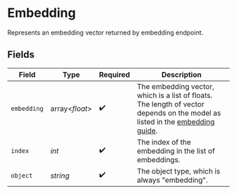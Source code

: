 # Embedding

Represents an embedding vector returned by embedding endpoint.



## Fields

| Field                                                                                                                                                    | Type                                                                                                                                                     | Required                                                                                                                                                 | Description                                                                                                                                              |
| -------------------------------------------------------------------------------------------------------------------------------------------------------- | -------------------------------------------------------------------------------------------------------------------------------------------------------- | -------------------------------------------------------------------------------------------------------------------------------------------------------- | -------------------------------------------------------------------------------------------------------------------------------------------------------- |
| `embedding`                                                                                                                                              | array<*float*>                                                                                                                                           | :heavy_check_mark:                                                                                                                                       | The embedding vector, which is a list of floats. The length of vector depends on the model as listed in the [embedding guide](/docs/guides/embeddings).<br/> |
| `index`                                                                                                                                                  | *int*                                                                                                                                                    | :heavy_check_mark:                                                                                                                                       | The index of the embedding in the list of embeddings.                                                                                                    |
| `object`                                                                                                                                                 | *string*                                                                                                                                                 | :heavy_check_mark:                                                                                                                                       | The object type, which is always "embedding".                                                                                                            |